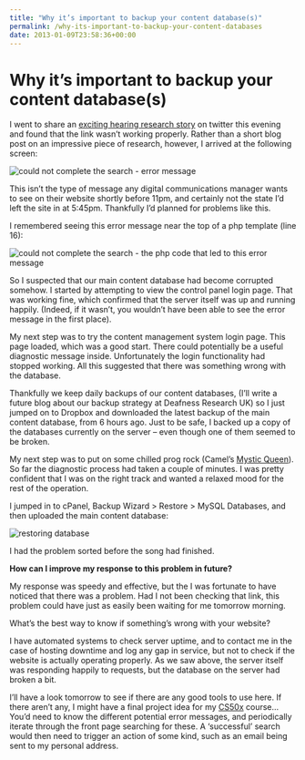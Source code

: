 ```yaml
---
title: "Why it’s important to backup your content database(s)"
permalink: /why-its-important-to-backup-your-content-databases
date: 2013-01-09T23:58:36+00:00
---
```


# Why it’s important to backup your content database(s)

I went to share an [exciting hearing research story](http://www.deafnessresearch.org.uk/blog/new-research-on-regenerating-sensory-hair-cells-in-mammals/) on twitter this evening and found that the link wasn’t working properly. Rather than a short blog post on an impressive piece of research, however, I arrived at the following screen:

![could not complete the search - error message](Why%20it%E2%80%99s%20important%20to%20backup%20your%20content%20database(s)%20%E2%80%93%20Martin%20Lugton_files/could-not-complete-the-search.png)

This isn’t the type of message any digital communications manager wants to see on their website shortly before 11pm, and certainly not the state I’d left the site in at 5:45pm. Thankfully I’d planned for problems like this.

I remembered seeing this error message near the top of a php template (line 16):

![could not complete the search - the php code that led to this error message](Why%20it%E2%80%99s%20important%20to%20backup%20your%20content%20database(s)%20%E2%80%93%20Martin%20Lugton_files/could-not-complete-the-search-in-the-php.png)

So I suspected that our main content database had become corrupted somehow. I started by attempting to view the control panel login page. That was working fine, which confirmed that the server itself was up and running happily. (Indeed, if it wasn’t, you wouldn’t have been able to see the error message in the first place).

My next step was to try the content management system login page. This page loaded, which was a good start. There could potentially be a useful diagnostic message inside. Unfortunately the login functionality had stopped working. All this suggested that there was something wrong with the database.

Thankfully we keep daily backups of our content databases, (I’ll write a future blog about our backup strategy at Deafness Research UK) so I just jumped on to Dropbox and downloaded the latest backup of the main content database, from 6 hours ago. Just to be safe, I backed up a copy of the databases currently on the server – even though one of them seemed to be broken.

My next step was to put on some chilled prog rock (Camel’s [Mystic Queen](http://www.youtube.com/watch?v=h3QSuLMIvX4)). So far the diagnostic process had taken a couple of minutes. I was pretty confident that I was on the right track and wanted a relaxed mood for the rest of the operation.

I jumped in to cPanel, Backup Wizard > Restore > MySQL Databases, and then uploaded the main content database:

![restoring database](Why%20it%E2%80%99s%20important%20to%20backup%20your%20content%20database(s)%20%E2%80%93%20Martin%20Lugton_files/restoring-database.png)

I had the problem sorted before the song had finished.

**How can I improve my response to this problem in future?**

My response was speedy and effective, but the I was fortunate to have noticed that there was a problem. Had I not been checking that link, this problem could have just as easily been waiting for me tomorrow morning.

What’s the best way to know if something’s wrong with your website?

I have automated systems to check server uptime, and to contact me in the case of hosting downtime and log any gap in service, but not to check if the website is actually operating properly. As we saw above, the server itself was responding happily to requests, but the database on the server had broken a bit.

I’ll have a look tomorrow to see if there are any good tools to use here. If there aren’t any, I might have a final project idea for my [CS50x](https://www.edx.org/courses/HarvardX/CS50x/2012/info) course… You’d need to know the different potential error messages, and periodically iterate through the front page searching for these. A ‘successful’ search would then need to trigger an action of some kind, such as an email being sent to my personal address.
